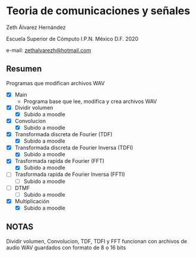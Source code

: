 # Teoria de comunicaciones y señales

Zeth Álvarez Hernández

Escuela Superior de Cómputo I.P.N. México D.F. 2020

e-mail: zethalvarezh@hotmail.com

## Resumen 

Programas que modifican archivos WAV

- [x] Main
	- Programa base que lee, modifica y crea archivos WAV
- [x] Dividir volumen
	- [x] Subido a moodle
- [x] Convolucion 
	- [x] Subido a moodle
- [x] Transformada discreta de Fourier (TDF)
	- [x] Subido a moodle
- [x] Transformada discreta de Fourier Inversa (TDFI)
	- [x] Subido a moodle
- [x] Trasformada rapida de Fourier (FFT)
	- [x] Subido a moodle
- [ ] Trasformada rapida de Fourier Inversa (FFTI)
	- [ ] Subido a moodle
- [ ] DTMF
	- [ ] Subido a moodle
- [x] Multiplicación
	- [x] Subido a moodle

## NOTAS

Dividir volumen, Convolucion, TDF, TDFI y FFT funcionan con archivos de audio WAV guardados con formato de 8 o 16 bits

